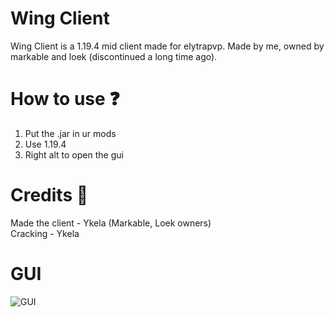 # Wing Client
Wing Client is a 1.19.4 mid client made for elytrapvp. Made by me, owned by markable and loek (discontinued a long time ago).

# How to use ❓
1. Put the .jar in ur mods
2. Use 1.19.4
3. Right alt to open the gui

# Credits 🫡
Made the client - Ykela (Markable, Loek owners) <br>
Cracking - Ykela

# GUI
![GUI](https://github.com/user-attachments/assets/c6b3a43f-3a2a-4cae-af77-407bc9ce140c)
